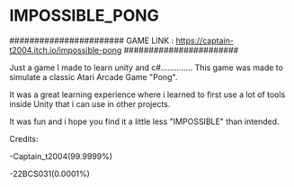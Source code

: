 # IMPOSSIBLE_PONG

#######################
GAME LINK : https://captain-t2004.itch.io/impossible-pong
#######################

Just a game I made to learn unity and c#..............
This game was made to simulate a classic Atari Arcade Game "Pong".

It was a great learning experience where i learned to first use a lot of tools inside Unity that i can use in other projects.

It was fun and i hope you find it a little less "IMPOSSIBLE" than intended.

Credits:

-Captain_t2004(99.9999%)

-22BCS031(0.0001%)
